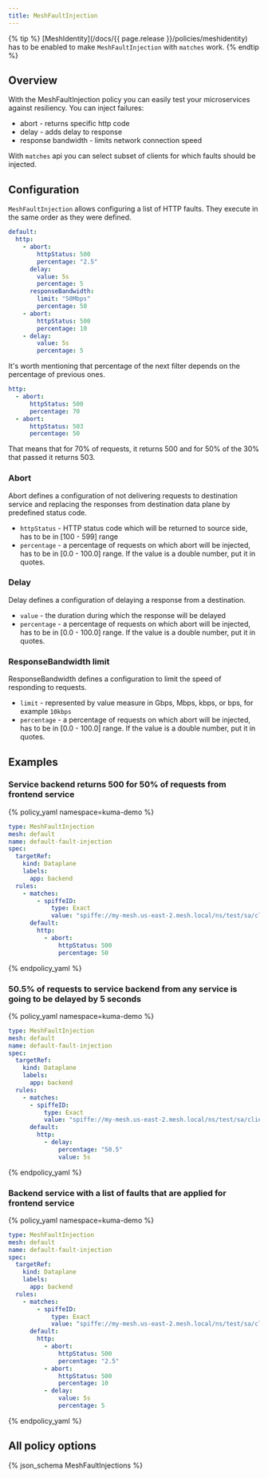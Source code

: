```yaml
---
title: MeshFaultInjection
---
```


{% tip %}
[MeshIdentity](/docs/{{ page.release }}/policies/meshidentity) has to be enabled to make `MeshFaultInjection` with `matches` work.
{% endtip %}

## Overview

With the MeshFaultInjection policy you can easily test your microservices against resiliency. You can inject failures:
* abort - returns specific http code
* delay - adds delay to response
* response bandwidth - limits network connection speed

With `matches` api you can select subset of clients for which faults should be injected.


## Configuration

`MeshFaultInjection` allows configuring a list of HTTP faults. They execute in the same order as they were defined.

```yaml
default:
  http:
    - abort:
        httpStatus: 500
        percentage: "2.5"
      delay:
        value: 5s
        percentage: 5
      responseBandwidth:
        limit: "50Mbps"
        percentage: 50
    - abort:
        httpStatus: 500
        percentage: 10
    - delay:
        value: 5s
        percentage: 5
```

It's worth mentioning that percentage of the next filter depends on the percentage of previous ones.

```yaml
http:
  - abort:
      httpStatus: 500
      percentage: 70
  - abort:
      httpStatus: 503
      percentage: 50
```
That means that for 70% of requests, it returns 500 and for 50% of the 30% that passed it returns 503.

### Abort

Abort defines a configuration of not delivering requests to destination service and replacing the responses from destination data plane by
predefined status code.

- `httpStatus` - HTTP status code which will be returned to source side, has to be in [100 - 599] range
- `percentage` - a percentage of requests on which abort will be injected, has to be in [0.0 - 100.0] range. If the value is a double number, put it in quotes.

### Delay

Delay defines a configuration of delaying a response from a destination.

- `value` - the duration during which the response will be delayed
- `percentage` - a percentage of requests on which abort will be injected, has to be in [0.0 - 100.0] range. If the value is a double number, put it in quotes.

<!-- vale Google.Headings = NO -->
### ResponseBandwidth limit
<!-- vale Google.Headings = YES -->

ResponseBandwidth defines a configuration to limit the speed of responding to requests.

- `limit` - represented by value measure in Gbps, Mbps, kbps, or bps, for example `10kbps`
- `percentage` - a percentage of requests on which abort will be injected, has to be in [0.0 - 100.0] range. If the value is a double number, put it in quotes.

## Examples

### Service backend returns 500 for 50% of requests from frontend service

{% policy_yaml namespace=kuma-demo %}
```yaml
type: MeshFaultInjection
mesh: default
name: default-fault-injection
spec:
  targetRef:
    kind: Dataplane
    labels:
      app: backend
  rules:
    - matches:
        - spiffeID:
            type: Exact
            value: "spiffe://my-mesh.us-east-2.mesh.local/ns/test/sa/client"
      default:
        http:
          - abort:
              httpStatus: 500
              percentage: 50
```
{% endpolicy_yaml %}

### 50.5% of requests to service backend from any service is going to be delayed by 5 seconds

{% policy_yaml namespace=kuma-demo %}
```yaml
type: MeshFaultInjection
mesh: default
name: default-fault-injection
spec:
  targetRef:
    kind: Dataplane
    labels:
      app: backend
  rules:
    - matches:
      - spiffeID:
          type: Exact
          value: "spiffe://my-mesh.us-east-2.mesh.local/ns/test/sa/client"
      default:
        http:
          - delay:
              percentage: "50.5"
              value: 5s
```
{% endpolicy_yaml %}

### Backend service with a list of faults that are applied for frontend service

{% policy_yaml namespace=kuma-demo %}
```yaml
type: MeshFaultInjection
mesh: default
name: default-fault-injection
spec:
  targetRef:
    kind: Dataplane
    labels:
      app: backend
  rules:
    - matches:
        - spiffeID:
            type: Exact
            value: "spiffe://my-mesh.us-east-2.mesh.local/ns/test/sa/client"
      default:
        http:
          - abort:
              httpStatus: 500
              percentage: "2.5"
          - abort:
              httpStatus: 500
              percentage: 10
          - delay:
              value: 5s
              percentage: 5
```
{% endpolicy_yaml %}

## All policy options

{% json_schema MeshFaultInjections %}
